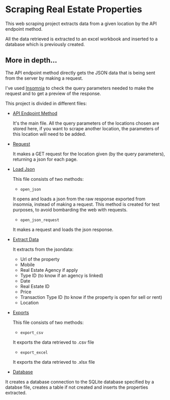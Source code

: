 # Scraping Real Estate Properties
This web scraping project extracts data from a given location by the API endpoint method.

All the data retrieved is extracted to an excel workbook and inserted to a database which is previously created.

## More in depth...

The API endpoint method directly gets the JSON data that is being sent from the server by making a request. 

I've used [Insomnia](https://github.com/Kong/insomnia) to check the query parameters needed to make the request and to get a preview of the response.

This project is divided in different files:

- [API Endpoint Method](API_endpoint_method.py)

    It's the main file. All the query parameters of the locations chosen are stored here, if you want to scrape another location, the parameters of this location will need to be added.

- [Request](request.py)

    It makes a GET request for the location given (by the query parameters), returning a json for each page.

- [Load Json](load_json.py) 

    This file consists of two methods:

    - `open_json`

    It opens and loads a json from the raw response exported from insomnia, instead of making a request.
    This method is created for test purposes, to avoid bombarding the web with requests. 

    - `open_json_request`

    It makes a request and loads the json response.

- [Extract Data](extract_data.py)

    It extracts from the jsondata:
    - Url of the property
    - Mobile
    - Real Estate Agency if apply
    - Type ID (to know if an agency is linked)
    - Date
    - Real Estate ID
    - Price
    - Transaction Type ID (to know if the property is open for sell or rent)
    - Location

- [Exports](exports.py)

    This file consists of two methods:

    - `export_csv`

    It exports the data retrieved to .csv file
    
    - `export_excel`

    It exports the data retrieved to .xlsx file

- [Database](db.py)

It creates a database connection to the SQLite database specified by a databse file, creates a table if not created and inserts the properties extracted.